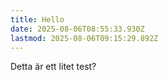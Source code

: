 ```yaml
---
title: Hello
date: 2025-08-06T08:55:33.930Z
lastmod: 2025-08-06T09:15:29.892Z
---
```

Detta är ett litet test?
